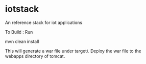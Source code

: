 # iotstack
An reference stack for iot applications


To Build :
Run 

mvn clean install


This will generate a war file under target/. Deploy the war file to the webapps directory
of tomcat.

